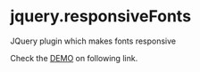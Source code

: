 jquery.responsiveFonts
======================

JQuery plugin which makes fonts responsive

Check the [DEMO](http://stanko.github.io/jquery.responsiveFonts/) on following link.

